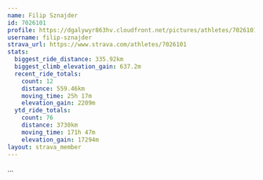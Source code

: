 ```yaml
---
name: Filip Sznajder
id: 7026101
profile: https://dgalywyr863hv.cloudfront.net/pictures/athletes/7026101/2123836/17/large.jpg
username: filip-sznajder
strava_url: https://www.strava.com/athletes/7026101
stats:
  biggest_ride_distance: 335.92km
  biggest_climb_elevation_gain: 637.2m
  recent_ride_totals:
    count: 12
    distance: 559.46km
    moving_time: 25h 17m
    elevation_gain: 2209m
  ytd_ride_totals:
    count: 76
    distance: 3730km
    moving_time: 171h 47m
    elevation_gain: 17294m
layout: strava_member
--- 
```

...
